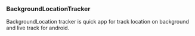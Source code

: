 
### BackgroundLocationTracker

BackgroundLocation tracker is quick app for track location on background and live track for android.




